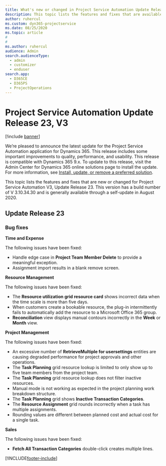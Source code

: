 ```yaml
---
title: What's new or changed in Project Service Automation Update Release 23, V3
description: This topic lists the features and fixes that are available in Project Service Automation Update Release 23, V3.
author: ruhercul
ms.custom: dyn365-projectservice
ms.date: 08/25/2020
ms.topic: article
#
#
ms.author: ruhercul
audience: Admin
search.audienceType: 
  - admin
  - customizer
  - enduser
search.app: 
  - D365CE
  - D365PS
  - ProjectOperations
---
```


# Project Service Automation Update Release 23, V3

[!include [banner](../includes/psa-now-project-operations.md)]

We’re pleased to announce the latest update for the Project Service Automation application for Dynamics 365. This release includes some important improvements to quality, performance, and usability. This release is compatible with Dynamics 365 9.x. To update to this release, visit the Admin Center for Dynamics 365 online solutions page to install the update. For more information, see [Install, update, or remove a preferred solution](/power-platform/admin/install-remove-preferred-solution).

This topic lists the features and fixes that are new or changed for Project Service Automation V3, Update Release 23. This version has a build number of V 3.10.34.30 and is generally available through a self-update in August 2020.

## Update Release 23

### Bug fixes

**Time and Expense**

The following issues have been fixed:
- Handle edge case in **Project Team Member Delete** to provide a meaningful exception.
- Assignment import results in a blank remove screen.

**Resource Management**

The following issues have been fixed:

- The **Resource utilization grid resource card** shows incorrect data when the time scale is more than five days.
- When customers create a bookable resource, the plug-in intermittently fails to automatically add the resource to a Microsoft Office 365 group.
- **Reconciliation** view displays manual contours incorrectly in the **Week** or **Month** view.

**Project Management**

The following issues have been fixed:

- An excessive number of **RetrieveMultiple for usersettings** entities are causing degraded performance for project approvals and other operations.
- The **Task Planning** grid resource lookup is limited to only show up to five team members from the project team. 
- The **Task Planning** grid resource lookup does not filter inactive resources.
- Manual mode is not working as expected in the project planning work breakdown structure.
- The **Task Planning** grid shows **Inactive Transaction Categories**.
- The **Resource Assignment** grid rounds incorrectly when a task has multiple assignments.
- Rounding values are different between planned cost and actual cost for a single task.

**Sales**

The following issues have been fixed:

- **Fetch All Transaction Categories** double-click creates multiple lines.


[!INCLUDE[footer-include](../includes/footer-banner.md)]